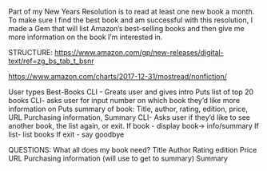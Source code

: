 Part of my New Years Resolution is to read at least one new book a month.  To make sure I find the best book and am successful with this resolution, I made a Gem that will list Amazon’s best-selling books and then give me more information on the book I’m interested in.  

STRUCTURE:
https://www.amazon.com/gp/new-releases/digital-text/ref=zg_bs_tab_t_bsnr

https://www.amazon.com/charts/2017-12-31/mostread/nonfiction/

User types  Best-Books
CLI - Greats user and gives intro
Puts list of top 20 books
CLI- asks user for input number on which book they’d like more information on
Puts summary of book: Title, author, rating, edition, price, URL Purchasing information, Summary
CLI- Asks user if they’d like to see another book, the list again, or exit.
If book - display book-> info/summary
If list- list books
	If exit - say goodbye


QUESTIONS:
What all does my book need?
Title
Author
Rating
edition
Price
URL Purchasing information (will use to get to summary)
Summary
